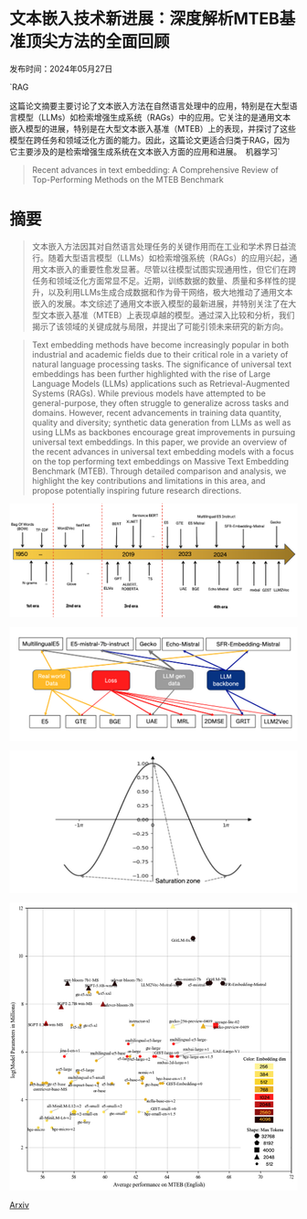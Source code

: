 # 文本嵌入技术新进展：深度解析MTEB基准顶尖方法的全面回顾

发布时间：2024年05月27日

`RAG

这篇论文摘要主要讨论了文本嵌入方法在自然语言处理中的应用，特别是在大型语言模型（LLMs）如检索增强生成系统（RAGs）中的应用。它关注的是通用文本嵌入模型的进展，特别是在大型文本嵌入基准（MTEB）上的表现，并探讨了这些模型在跨任务和领域泛化方面的能力。因此，这篇论文更适合归类于RAG，因为它主要涉及的是检索增强生成系统在文本嵌入方面的应用和进展。` `机器学习`

> Recent advances in text embedding: A Comprehensive Review of Top-Performing Methods on the MTEB Benchmark

# 摘要

> 文本嵌入方法因其对自然语言处理任务的关键作用而在工业和学术界日益流行。随着大型语言模型（LLMs）如检索增强系统（RAGs）的应用兴起，通用文本嵌入的重要性愈发显著。尽管以往模型试图实现通用性，但它们在跨任务和领域泛化方面常显不足。近期，训练数据的数量、质量和多样性的提升，以及利用LLMs生成合成数据和作为骨干网络，极大地推动了通用文本嵌入的发展。本文综述了通用文本嵌入模型的最新进展，并特别关注了在大型文本嵌入基准（MTEB）上表现卓越的模型。通过深入比较和分析，我们揭示了该领域的关键成就与局限，并提出了可能引领未来研究的新方向。

> Text embedding methods have become increasingly popular in both industrial and academic fields due to their critical role in a variety of natural language processing tasks. The significance of universal text embeddings has been further highlighted with the rise of Large Language Models (LLMs) applications such as Retrieval-Augmented Systems (RAGs). While previous models have attempted to be general-purpose, they often struggle to generalize across tasks and domains. However, recent advancements in training data quantity, quality and diversity; synthetic data generation from LLMs as well as using LLMs as backbones encourage great improvements in pursuing universal text embeddings. In this paper, we provide an overview of the recent advances in universal text embedding models with a focus on the top performing text embeddings on Massive Text Embedding Benchmark (MTEB). Through detailed comparison and analysis, we highlight the key contributions and limitations in this area, and propose potentially inspiring future research directions.

![文本嵌入技术新进展：深度解析MTEB基准顶尖方法的全面回顾](../../../paper_images/2406.01607/timeline.png)

![文本嵌入技术新进展：深度解析MTEB基准顶尖方法的全面回顾](../../../paper_images/2406.01607/taxo.png)

![文本嵌入技术新进展：深度解析MTEB基准顶尖方法的全面回顾](../../../paper_images/2406.01607/cos.png)

![文本嵌入技术新进展：深度解析MTEB基准顶尖方法的全面回顾](../../../paper_images/2406.01607/efficiency.png)

[Arxiv](https://arxiv.org/abs/2406.01607)